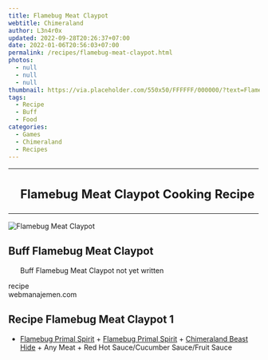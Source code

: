 ```yaml
---
title: Flamebug Meat Claypot
webtitle: Chimeraland
author: L3n4r0x
updated: 2022-09-28T20:26:37+07:00
date: 2022-01-06T20:56:03+07:00
permalink: /recipes/flamebug-meat-claypot.html
photos:
  - null
  - null
  - null
thumbnail: https://via.placeholder.com/550x50/FFFFFF/000000/?text=Flamebug Meat Claypot
tags:
  - Recipe
  - Buff
  - Food
categories:
  - Games
  - Chimeraland
  - Recipes
---
```


<section id="bootstrap-wrapper"><link rel="stylesheet" href="https://cdn.statically.io/gh/dimaslanjaka/Web-Manajemen/40ac3225/css/bootstrap-4.5-wrapper.css"/><div class="row mb-2"><div class="col-md-12 mb-2"><table class="table" id="post-info"><tbody><tr><td></td><td><h1 class="fs-5">Flamebug Meat Claypot Cooking Recipe</h1></td></tr></tbody></table></div></div><div class="card mb-2"><div class="row g-0"><div class="col-sm-4 position-relative mb-2"><img src="https://via.placeholder.com/600" class="card-img fit-cover w-100 h-100" alt="Flamebug Meat Claypot" data-fancybox="true"/></div><div class="col-sm-8 mb-2"><div class="card-body"><h2 class="card-title fs-5">Buff Flamebug Meat Claypot</h2><div class="card-text"><ul>Buff Flamebug Meat Claypot not yet written</ul></div><span class="badge rounded-pill bg-dark">recipe</span></div><div class="card-footer text-end text-muted">webmanajemen.com</div></div></div></div><div class="row mb-2"><div class="col-12 col-lg-6 recipe-item mb-2"><div class="card"><div class="card-body"><h2 class="card-title fs-5">Recipe Flamebug Meat Claypot 1</h2><div class="card-text"><ul><li><a class="text-decoration-none" href="/chimeraland/materials/flamebug-primal-spirit.html">Flamebug Primal Spirit</a><span> + </span><a class="text-decoration-none" href="/chimeraland/materials/flamebug-primal-spirit.html">Flamebug Primal Spirit</a><span> + </span><a class="text-decoration-none" href="/chimeraland/materials/chimeraland-beast-hide.html">Chimeraland Beast Hide</a><span> + </span>Any Meat<span> + </span>Red Hot Sauce/Cucumber Sauce/Fruit Sauce</li></ul></div></div></div></div></div></section>